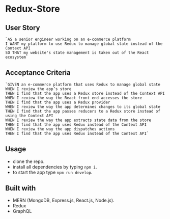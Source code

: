 # Redux-Store

## User Story 
    `AS a senior engineer working on an e-commerce platform
    I WANT my platform to use Redux to manage global state instead of the Context API
    SO THAT my website's state management is taken out of the React ecosystem`

## Acceptance Criteria

    `GIVEN an e-commerce platform that uses Redux to manage global state
    WHEN I review the app’s store
    THEN I find that the app uses a Redux store instead of the Context API
    WHEN I review the way the React front end accesses the store
    THEN I find that the app uses a Redux provider
    WHEN I review the way the app determines changes to its global state
    THEN I find that the app passes reducers to a Redux store instead of using the Context API
    WHEN I review the way the app extracts state data from the store
    THEN I find that the app uses Redux instead of the Context API
    WHEN I review the way the app dispatches actions
    THEN I find that the app uses Redux instead of the Context API`

## Usage

- clone the repo.
- install all dependencies by typing `npm i`.
- to start the app type `npm run develop`.


## Built with

* MERN (MongoDB, Express.js, React.js, Node.js).
* Redux
* GraphQL